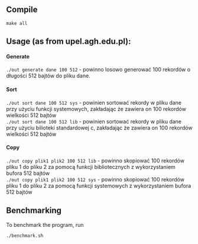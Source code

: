 ## Compile
```
make all
```

## Usage (as from upel.agh.edu.pl):

#### Generate
`./out generate dane 100 512` - powinno losowo generować 100 rekordów o długości 512 bajtów
   do pliku dane.

#### Sort
`./out sort dane 100 512 sys` - powinien sortować rekordy w pliku dane przy użyciu funkcji systemowych, 
    zakładając że zawiera on 100 rekordów wielkości 512 bajtów<br>
`./out sort dane 100 512 lib` -  powinien sortować rekordy w pliku dane przy użyciu bilioteki standardowej c, 
    zakładając że zawiera on 100 rekordów wielkości 512 bajtów

#### Copy
`./out copy plik1 plik2 100 512 lib` - powinno skopiować 100 rekordów pliku 1 do pliku 2 za pomocą funkcji 
    bibliotecznych z wykorzystaniem bufora 512 bajtów<br>
`./out copy plik1 plik2 100 512 sys` - powinno skopiować 100 rekordów pliku 1 do pliku 2 za pomocą funkcji 
    systemowych z wykorzystaniem bufora 512 bajtów

## Benchmarking
To benchmark the program, run
```
./benchmark.sh 
```

